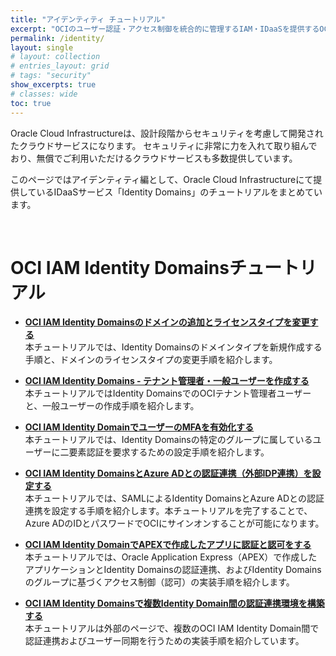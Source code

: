 ```yaml
---
title: "アイデンティティ チュートリアル"
excerpt: "OCIのユーザー認証・アクセス制御を統合的に管理するIAM・IDaaSを提供するOCI Identity Domainsについて学習できるチュートリアルです。"
permalink: /identity/
layout: single
# layout: collection
# entries_layout: grid
# tags: "security"
show_excerpts: true
# classes: wide
toc: true
---
```


<!-- このページのpath:

/ocitutorials/_pages/identity
-->

Oracle Cloud Infrastructureは、設計段階からセキュリティを考慮して開発されたクラウドサービスになります。
セキュリティに非常に力を入れて取り組んでおり、無償でご利用いただけるクラウドサービスも多数提供しています。

このページではアイデンティティ編として、Oracle Cloud Infrastructureにて提供しているIDaaSサービス「Identity Domains」のチュートリアルをまとめています。

<br/>


# OCI IAM Identity Domainsチュートリアル

+ **[OCI IAM Identity Domainsのドメインの追加とライセンスタイプを変更する](/ocitutorials/identity/identitydomain-createdomain-alterdomaintype)**  
   本チュートリアルでは、Identity Domainsのドメインタイプを新規作成する手順と、ドメインのライセンスタイプの変更手順を紹介します。

+ **[OCI IAM Identity Domains - テナント管理者・一般ユーザーを作成する](/ocitutorials/identity/identitydomain-setup-users/)**  
   本チュートリアルではIdentity DomainsでのOCIテナント管理者ユーザーと、一般ユーザーの作成手順を紹介します。

+ **[OCI IAM Identity DomainでユーザーのMFAを有効化する](/ocitutorials/identity/identitydomain-mfa/)**  
   本チュートリアルでは、Identity Domainsの特定のグループに属しているユーザーに二要素認証を要求するための設定手順を紹介します。

+ **[OCI IAM Identity DomainsとAzure ADとの認証連携（外部IDP連携）を設定する](/ocitutorials/identity/identitydomain-azuread/)**  
   本チュートリアルでは、SAMLによるIdentity DomainsとAzure ADとの認証連携を設定する手順を紹介します。本チュートリアルを完了することで、Azure ADのIDとパスワードでOCIにサインオンすることが可能になります。

+ **[OCI IAM Identity DomainでAPEXで作成したアプリに認証と認可をする](/ocitutorials/identity/identitydomain-apex-sso/)**  
   本チュートリアルでは、Oracle Application Express（APEX）で作成したアプリケーションとIdentity Domainsの認証連携、およびIdentity Domainsのグループに基づくアクセス制御（認可）の実装手順を紹介します。

+ **[OCI IAM Identity Domainsで複数Identity Domain間の認証連携環境を構築する](https://speakerdeck.com/oracle4engineer/sso-setup-between-multiple-identity-domains)**  
   本チュートリアルは外部のページで、複数のOCI IAM Identity Domain間で認証連携およびユーザー同期を行うための実装手順を紹介しています。
